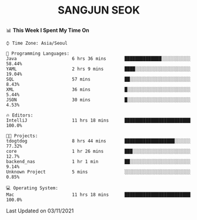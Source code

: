 <h1>
 <p align="center">
   SANGJUN SEOK
 </p>
</h1>

<!--START_SECTION:waka-->
📊 **This Week I Spent My Time On** 

```text
⌚︎ Time Zone: Asia/Seoul

💬 Programming Languages: 
Java                     6 hrs 36 mins       ██████████████░░░░░░░░░░░   58.44% 
YAML                     2 hrs 9 mins        ████░░░░░░░░░░░░░░░░░░░░░   19.04% 
SQL                      57 mins             ██░░░░░░░░░░░░░░░░░░░░░░░   8.43% 
XML                      36 mins             █░░░░░░░░░░░░░░░░░░░░░░░░   5.44% 
JSON                     30 mins             █░░░░░░░░░░░░░░░░░░░░░░░░   4.53%

🔥 Editors: 
IntelliJ                 11 hrs 18 mins      █████████████████████████   100.0%

🐱‍💻 Projects: 
tdogtdog                 8 hrs 44 mins       ███████████████████░░░░░░   77.32% 
core                     1 hr 26 mins        ███░░░░░░░░░░░░░░░░░░░░░░   12.7% 
backend_nas              1 hr 1 min          ██░░░░░░░░░░░░░░░░░░░░░░░   9.14% 
Unknown Project          5 mins              ░░░░░░░░░░░░░░░░░░░░░░░░░   0.85%

💻 Operating System: 
Mac                      11 hrs 18 mins      █████████████████████████   100.0%

```


 Last Updated on 03/11/2021
<!--END_SECTION:waka-->
